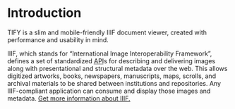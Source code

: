 # Introduction

TIFY is a slim and mobile-friendly IIIF document viewer, created with performance and usability in mind.

IIIF, which stands for “International Image Interoperability Framework”, defines a set of standardized <acronym title="application programming interface">API</acronym>s for describing and delivering images along with presentational and structural metadata over the web. This allows digitized artworks, books, newspapers, manuscripts, maps, scrolls, and archival materials to be shared between institutions and repositories. Any IIIF-compliant application can consume and display those images and metadata. [Get more information about IIIF.](http://iiif.io/about/)
